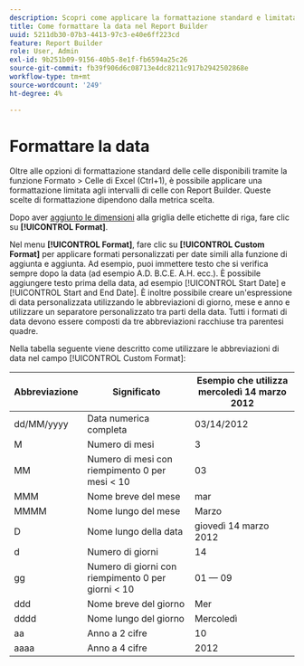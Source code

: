 ```yaml
---
description: Scopri come applicare la formattazione standard e limitata agli intervalli di celle.
title: Come formattare la data nel Report Builder
uuid: 5211db30-07b3-4413-97c3-e40e6ff223cd
feature: Report Builder
role: User, Admin
exl-id: 9b251b09-9156-40b5-8e1f-fb6594a25c26
source-git-commit: fb39f906d6c08713e4dc8211c917b2942502868e
workflow-type: tm+mt
source-wordcount: '249'
ht-degree: 4%

---
```


# Formattare la data

Oltre alle opzioni di formattazione standard delle celle disponibili tramite la funzione Formato > Celle di Excel (Ctrl+1), è possibile applicare una formattazione limitata agli intervalli di celle con Report Builder. Queste scelte di formattazione dipendono dalla metrica scelta.

Dopo aver [aggiunto le dimensioni](/help/analyze/report-builder/layout/c-metrics-dimensions/t-add-metrics-and-dimensions.md) alla griglia delle etichette di riga, fare clic su **[!UICONTROL Format]**.

Nel menu **[!UICONTROL Format]**, fare clic su **[!UICONTROL Custom Format]** per applicare formati personalizzati per date simili alla funzione di aggiunta e aggiunta. Ad esempio, puoi immettere testo che si verifica sempre dopo la data (ad esempio A.D. B.C.E. A.H. ecc.). È possibile aggiungere testo prima della data, ad esempio [!UICONTROL Start Date] e [!UICONTROL Start and End Date]. È inoltre possibile creare un&#39;espressione di data personalizzata utilizzando le abbreviazioni di giorno, mese e anno e utilizzare un separatore personalizzato tra parti della data. Tutti i formati di data devono essere composti da tre abbreviazioni racchiuse tra parentesi quadre.

Nella tabella seguente viene descritto come utilizzare le abbreviazioni di data nel campo [!UICONTROL Custom Format]:

| Abbreviazione | Significato | Esempio   che utilizza mercoledì 14 marzo 2012 |
|--- |--- |--- |
| dd/MM/yyyy | Data numerica completa | 03/14/2012 |
| M | Numero di mesi | 3 |
| MM | Numero di mesi con riempimento 0 per mesi &lt; 10 | 03 |
| MMM | Nome breve del mese | mar |
| MMMM | Nome lungo del mese | Marzo |
| D | Nome lungo della data | giovedì 14 marzo 2012 |
| d | Numero di giorni | 14 |
| gg | Numero di giorni con riempimento 0 per giorni &lt; 10 | 01 — 09 |
| ddd | Nome breve del giorno | Mer |
| dddd | Nome lungo del giorno | Mercoledì |
| aa | Anno a 2 cifre | 10 |
| aaaa | Anno a 4 cifre | 2012 |
